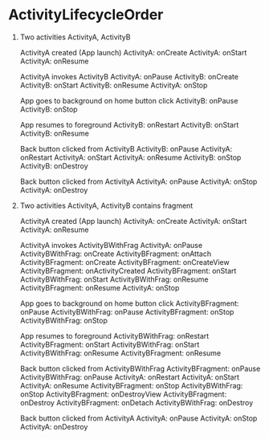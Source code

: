 # ActivityLifecycleOrder

1. Two activities ActivityA, ActivityB

    ActivityA created (App launch)
        ActivityA: onCreate
        ActivityA: onStart
        ActivityA: onResume

    ActivityA invokes ActivityB
        ActivityA: onPause
        ActivityB: onCreate
        ActivityB: onStart
        ActivityB: onResume
        ActivityA: onStop

    App goes to background on home button click
        ActivityB: onPause
        ActivityB: onStop

    App resumes to foreground
        ActivityB: onRestart
        ActivityB: onStart
        ActivityB: onResume

    Back button clicked from ActivityB
        ActivityB: onPause
        ActivityA: onRestart
        ActivityA: onStart
        ActivityA: onResume
        ActivityB: onStop
        ActivityB: onDestroy

    Back button clicked from ActivityA
        ActivityA: onPause
        ActivityA: onStop
        ActivityA: onDestroy

2. Two activities ActivityA, ActivityB contains fragment

    ActivityA created (App launch)
        ActivityA: onCreate
        ActivityA: onStart
        ActivityA: onResume

    ActivityA invokes ActivityBWithFrag
        ActivityA: onPause
        ActivityBWithFrag: onCreate
        ActivityBFragment: onAttach
        ActivityBFragment: onCreate
        ActivityBFragment: onCreateView
        ActivityBFragment: onActivityCreated
        ActivityBFragment: onStart
        ActivityBWithFrag: onStart
        ActivityBWithFrag: onResume
        ActivityBFragment: onResume
        ActivityA: onStop

    App goes to background on home button click
        ActivityBFragment: onPause
        ActivityBWithFrag: onPause
        ActivityBFragment: onStop
        ActivityBWithFrag: onStop

    App resumes to foreground
        ActivityBWithFrag: onRestart
        ActivityBFragment: onStart
        ActivityBWithFrag: onStart
        ActivityBWithFrag: onResume
        ActivityBFragment: onResume

    Back button clicked from ActivityBWithFrag
        ActivityBFragment: onPause
        ActivityBWithFrag: onPause
        ActivityA: onRestart
        ActivityA: onStart
        ActivityA: onResume
        ActivityBFragment: onStop
        ActivityBWithFrag: onStop
        ActivityBFragment: onDestroyView
        ActivityBFragment: onDestroy
        ActivityBFragment: onDetach
        ActivityBWithFrag: onDestroy

    Back button clicked from ActivityA
        ActivityA: onPause
        ActivityA: onStop
        ActivityA: onDestroy
